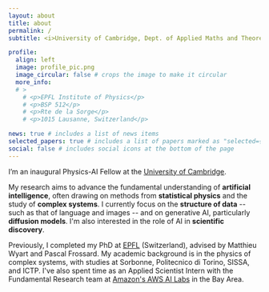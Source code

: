 ```yaml
---
layout: about
title: about
permalink: /
subtitle: <i>University of Cambridge, Dept. of Applied Maths and Theoretical Physics</i>

profile:
  align: left
  image: profile_pic.png
  image_circular: false # crops the image to make it circular
  more_info: 
  # >
    # <p>EPFL Institute of Physics</p>
    # <p>BSP 512</p>
    # <p>Rte de la Sorge</p>
    # <p>1015 Lausanne, Switzerland</p>

news: true # includes a list of news items
selected_papers: true # includes a list of papers marked as "selected={true}"
social: false # includes social icons at the bottom of the page
---
```


I’m an inaugural Physics-AI Fellow at the [University of Cambridge](https://www.cam.ac.uk/). 

My research aims to advance the fundamental understanding of **artificial intelligence**, often drawing on methods from **statistical physics** and the study of **complex systems**. I currently focus on the **structure of data** -- such as that of language and images -- and on generative AI, particularly **diffusion models**. I'm also interested in the role of AI in **scientific discovery**.

Previously, I completed my PhD at [EPFL](https://www.epfl.ch/en/) (Switzerland), advised by Matthieu Wyart and Pascal Frossard. My academic background is in the physics of complex systems, with studies at Sorbonne, Politecnico di Torino, SISSA, and ICTP. I've also spent time as an Applied Scientist Intern with the Fundamental Research team at [Amazon's AWS AI Labs](https://aws.amazon.com/) in the Bay Area.
